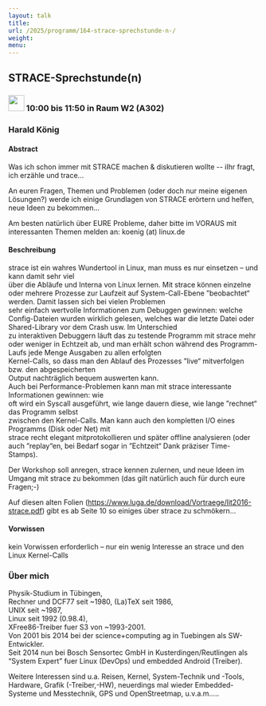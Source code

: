 ```yaml
---
layout: talk
title:
url: /2025/programm/164-strace-sprechstunde-n-/
weight:
menu:
---
```

## STRACE-Sprechstunde(n)

### <img height = "32" src="../../../images/workshop.svg"> 10:00 bis 11:50 in Raum W2 (A302)

### Harald König

#### Abstract

Was ich schon immer mit STRACE machen & diskutieren wollte -- iIhr fragt, ich erzähle und trace...

An euren Fragen, Themen und Problemen (oder doch nur meine eigenen Lösungen?) werde ich einige Grundlagen von STRACE erörtern und helfen, neue Ideen zu bekommen…

Am besten natürlich über EURE Probleme, daher bitte im VORAUS mit interessanten Themen melden an: koenig (at) linux.de

#### Beschreibung

strace ist ein wahres Wundertool in Linux, man muss es nur einsetzen – und kann damit sehr viel  
über die Abläufe und Interna von Linux lernen. Mit strace können einzelne oder mehrere Prozesse zur Laufzeit auf System-Call-Ebene ”beobachtet“ werden. Damit lassen sich bei vielen Problemen  
sehr einfach wertvolle Informationen zum Debuggen gewinnen: welche Config-Dateien wurden wirklich gelesen, welches war die letzte Datei oder Shared-Library vor dem Crash usw. Im Unterschied  
zu interaktiven Debuggern läuft das zu testende Programm mit strace mehr oder weniger in Echtzeit ab, und man erhält schon während des Programm-Laufs jede Menge Ausgaben zu allen erfolgten  
Kernel-Calls, so dass man den Ablauf des Prozesses ”live“ mitverfolgen bzw. den abgespeicherten  
Output nachträglich bequem auswerten kann.  
Auch bei Performance-Problemen kann man mit strace interessante Informationen gewinnen: wie  
oft wird ein Syscall ausgeführt, wie lange dauern diese, wie lange ”rechnet“ das Programm selbst  
zwischen den Kernel-Calls. Man kann auch den kompletten I/O eines Programms (Disk oder Net) mit  
strace recht elegant mitprotokollieren und später offline analysieren (oder auch ”replay“en, bei Bedarf sogar in ”Echtzeit“ Dank präziser Time-Stamps).

Der Workshop soll anregen, strace kennen zulernen, und neue Ideen im Umgang mit strace zu bekommen (das gilt natürlich auch für durch eure Fragen;-)

Auf diesen alten Folien (https://www.luga.de/download/Vortraege/lit2016-strace.pdf) gibt es ab Seite 10 so einiges über strace zu schmökern...

#### Vorwissen

kein Vorwissen erforderlich – nur ein wenig Interesse an strace und den Linux Kernel-Calls

### Über mich

Physik-Studium in Tübingen,  
Rechner und DCF77 seit ~1980, (La)TeX seit 1986,  
UNIX seit ~1987,  
Linux seit 1992 (0.98.4),  
XFree86-Treiber fuer S3 von ~1993-2001.  
Von 2001 bis 2014 bei der science+computing ag in Tuebingen als SW-Entwickler.  
Seit 2014 nun bei Bosch Sensortec GmbH in Kusterdingen/Reutlingen als “System Expert” fuer Linux (DevOps) und embedded Android (Treiber).

Weitere Interessen sind u.a. Reisen, Kernel, System-Technik und -Tools, Hardware, Grafik (-Treiber,-HW), neuerdings mal wieder Embedded-Systeme und Messtechnik, GPS und OpenStreetmap, u.v.a.m…..

